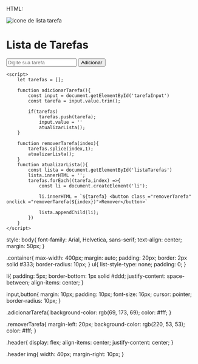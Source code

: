 HTML:
<!DOCTYPE html>
<html lang="pt-BR">
<head>
    <meta charset="UTF-8">
    <meta name="viewport" content="width=device-width, initial-scale=1.0">
    <title>Lista de Tarefa</title>
    <link rel="stylesheet" href="./style.css"
</head>
<body>
    <div class="container">
        <div class="header">
            <img src="./lista.png" alt="icone de lista tarefa">
            <h1>Lista de Tarefas</h1>
        </div>
        <input type="text" id="tarefaInput" placeholder="Digite sua tarefa">
        <button class="adicionarTarefa" onclick="adicionarTarefa()">Adicionar</button>
        <ul id="listaTarefas"></ul>
    </div>

    <script>
        let tarefas = [];
        
        function adicionarTarefa(){
            const input = document.getElementById('tarefaInput')
            const tarefa = input.value.trim();

            if(tarefas)
                tarefas.push(tarefa);
                input.value = ''
                atualizarLista();
        }

        function removerTarefa(index){
            tarefas.splice(index,1);
            atualizarLista();
        }
        function atualizarLista(){
            const lista = document.getElementById('listaTarefas')
            lista.innerHTML = '';
            tarefas.forEach((tarefa,index) =>{
                const li = document.createElement('li');

                li.innerHTML = `${tarefa} <button class ="removerTarefa" onclick ="removerTarefa(${index})">Remover</button>`
                
                lista.appendChild(li);
            })
        }
    </script>
</body>
</html>

style:
body{
    font-family:  Arial, Helvetica, sans-serif;
    text-align: center;
    margin: 50px;
}

.container{
    max-width: 400px;
    margin: auto;
    padding: 20px;
    border: 2px solid #333;
    border-radius: 10px;
}
ul{
    list-style-type: none;
    padding: 0;
}

li{
    padding: 5px;
    border-bottom: 1px solid #ddd;
    justify-content: space-between;
    align-items: center;
}

input,button{
    margin: 10px;
    padding: 10px;
    font-size: 16px;
    cursor: pointer;
    border-radius: 10px;
}

.adicionarTarefa{
    background-color: rgb(69, 173, 69);
    color: #fff;
}

.removerTarefa{
    margin-left: 20px;
    background-color: rgb(220, 53, 53);
    color: #fff;
}

.header{
    display: flex;
    align-items: center;
    justify-content: center;
}

.header img{
    width: 40px;
    margin-right: 10px;
}
